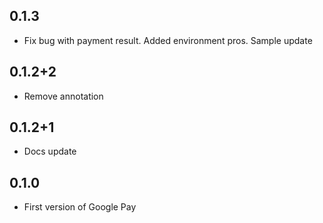 ## 0.1.3
 
* Fix bug with payment result. Added environment pros. Sample update

## 0.1.2+2
 
* Remove annotation

## 0.1.2+1
 
* Docs update

## 0.1.0

* First version of Google Pay








